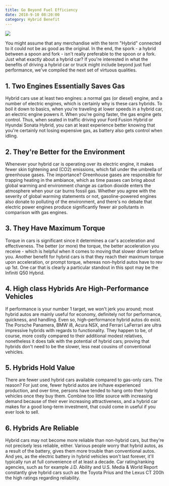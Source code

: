 ```yaml
---
title: Go Beyond Fuel Efficiency
date: 2018-9-10 08:20:00
category: Hybrid Benefit
---
```


![](/images/1.jpg)

You might assume that any merchandise with the term "Hybrid" connected to it could not be as good as the original. In the end, the spork - a hybrid between a spoon and fork - isn't really preferable to the spoon or a fork. Just what exactly about a hybrid car? If you're interested in what the benefits of driving a hybrid car or truck might include beyond just fuel performance, we've compiled the next set of virtuous qualities.
<!-- more -->
## 1. Two Engines Essentially Saves Gas

Hybrid cars use at least two engines: a normal gas (or diesel) engine, and a number of electric engines, which is certainly why is these cars hybrids. To boil it down to basics, when you're traveling at lower speeds in a hybrid car, an electric engine powers it. When you're going faster, the gas engine gets control. Thus, when seated in traffic driving your Ford Fusion Hybrid or Hyundai Sonata Hybrid, you can at least experience better knowing that you're certainly not losing expensive gas, as battery also gets control when idling.

## 2. They're Better for the Environment

Whenever your hybrid car is operating over its electric engine, it makes fewer skin tightening and (CO2) emissions, which fall under the umbrella of greenhouse gases. The importance? Greenhouse gases are responsible for trapping heating in the ambiance, which as time passes can bring about global warming and environment change as carbon dioxide enters the atmosphere when your car burns fossil gas. Whether you agree with the severity of global warming statements or not, gasoline-powered engines also donate to polluting of the environment, and there's no debate that electric power engines produce significantly fewer air pollutants in comparison with gas engines.

## 3. They Have Maximum Torque

Torque in cars is significant since it determines a car's acceleration and effectiveness. The better (or more) the torque, the better acceleration you receive - which is helpful when it comes to moving that slower driver before you. Another benefit for hybrid cars is that they reach their maximum torque upon acceleration, or prompt torque, whereas non-hybrid autos have to rev up 1st. One car that is clearly a particular standout in this spot may be the Infiniti Q50 Hybrid.

## 4. High class Hybrids Are High-Performance Vehicles

If performance is your number 1 target, we won't jerk you around; most hybrid autos are mainly useful for economy, definitely not for performance, quickness, and handling. Even so, high-performance hybrid autos do exist. The Porsche Panamera, BMW i8, Acura NSX, and Ferrari LaFerrari are ultra impressive hybrids with regards to functionality. They happen to be, of course, more costly compared to their additional modest relatives, nonetheless it does talk with the potential of hybrid cars; proving that hybrids don't need to be the slower, less neat cousins of conventional vehicles.

## 5. Hybrids Hold Value

There are fewer used hybrid cars available compared to gas-only cars. The reason? For just one, fewer hybrid autos are in/have experienced production, and over time, persons have tended to hang onto their hybrid vehicles once they buy them. Combine too little source with increasing demand because of their ever increasing attractiveness, and a hybrid car makes for a good long-term investment, that could come in useful if you ever look to sell.

## 6. Hybrids Are Reliable

Hybrid cars may not become more reliable than non-hybrid cars, but they're not precisely less reliable, either. Various people worry that hybrid autos, as a result of the battery, gives them more trouble than conventional autos. And yes, as the electric battery in hybrid vehicles won't last forever, it'll typically run at full convenience of at least a decade. Car rating/ranking agencies, such as for example J.D. Ability and U.S. Media & World Report constantly give hybrid cars such as the Toyota Prius and the Lexus CT 200h the high ratings regarding reliability.